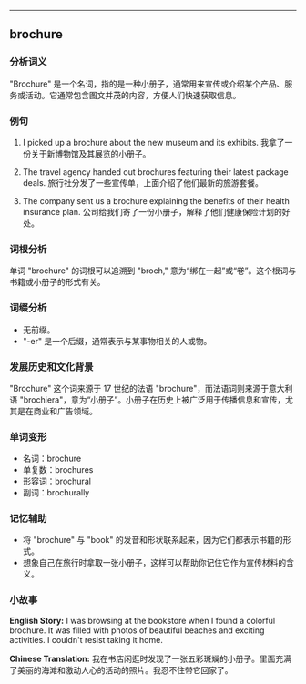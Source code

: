 
---------------
## brochure
### 分析词义
"Brochure" 是一个名词，指的是一种小册子，通常用来宣传或介绍某个产品、服务或活动。它通常包含图文并茂的内容，方便人们快速获取信息。

### 例句
1. I picked up a brochure about the new museum and its exhibits.
   我拿了一份关于新博物馆及其展览的小册子。

2. The travel agency handed out brochures featuring their latest package deals.
   旅行社分发了一些宣传单，上面介绍了他们最新的旅游套餐。

3. The company sent us a brochure explaining the benefits of their health insurance plan.
   公司给我们寄了一份小册子，解释了他们健康保险计划的好处。

### 词根分析
单词 "brochure" 的词根可以追溯到 "broch," 意为“绑在一起”或“卷”。这个根词与书籍或小册子的形式有关。

### 词缀分析
- 无前缀。
- "-er" 是一个后缀，通常表示与某事物相关的人或物。

### 发展历史和文化背景
"Brochure" 这个词来源于 17 世纪的法语 "brochure"，而法语词则来源于意大利语 "brochiera"，意为“小册子”。小册子在历史上被广泛用于传播信息和宣传，尤其是在商业和广告领域。

### 单词变形
- 名词：brochure
- 单复数：brochures
- 形容词：brochural
- 副词：brochurally

### 记忆辅助
- 将 "brochure" 与 "book" 的发音和形状联系起来，因为它们都表示书籍的形式。
- 想象自己在旅行时拿取一张小册子，这样可以帮助你记住它作为宣传材料的含义。

### 小故事
**English Story:**
I was browsing at the bookstore when I found a colorful brochure. It was filled with photos of beautiful beaches and exciting activities. I couldn't resist taking it home.

**Chinese Translation:**
我在书店闲逛时发现了一张五彩斑斓的小册子。里面充满了美丽的海滩和激动人心的活动的照片。我忍不住带它回家了。

